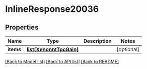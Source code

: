 # InlineResponse20036

## Properties
Name | Type | Description | Notes
------------ | ------------- | ------------- | -------------
**items** | [**list[XenonntTpcGain]**](XenonntTpcGain.md) |  | [optional] 

[[Back to Model list]](../README.md#documentation-for-models) [[Back to API list]](../README.md#documentation-for-api-endpoints) [[Back to README]](../README.md)


